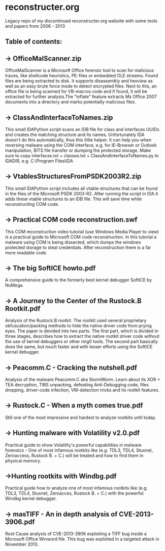 # reconstructer.org
Legacy repo of my discontinued reconstructer.org website with some tools and papers from 2006 - 2013

Table of contents:
------------------

-> OfficeMalScanner.zip
   --------------------
   OfficeMalScanner is a Microsoft Office forensic tool to scan for malicious traces, like shellcode heuristics, PE-files or embedded OLE
   streams. Found files are being extracted to disk. It supports disassembly and hexview as well as an easy brute force mode to detect
   encrypted files. Next to this, an office file is being scanned for VB-macros code and if found, it will be extracted for further
   analysis.The "inflate" feature extracts Ms Office 2007 documents into a directory and marks potentially malicious files. 


-> ClassAndInterfaceToNames.zip
   -----------------------------
   This small IDAPython script scans an IDB file for class and interfaces UUIDs and creates the matching structure and its names.
   Unfortunately IDA doesn't do this automatically, thus this little helper. It can help you when reversing malware 
   using the COM interface, e.g. for IE-Browser or Outlook manipulation, BITS file transfer or dumping the protected storage. Make sure to
   copy interfaces.txt + classes.txt + ClassAndInterfaceToNames.py to IDADIR, e.g. C:\Program Files\IDA


-> VtablesStructuresFromPSDK2003R2.zip
  ------------------------------------
  This small IDAPython script includes all vtable structures that can be found in the files of the Microsoft PSDK 2003-R2. After running the
  script in IDA it adds these vtable structures to an IDB file. This will save time while reconstructing COM code.


-> Practical COM code reconstruction.swf
  -------------------------------------
  This COM reconstruction video tutorial (use Windows Media Player to view) is a practical guide to Microsoft COM code reconstruction. In 
  this tutorial a malware using COM is being dissected, which dumps the windows protected storage to steal credentials. After reconstruction 
  there is a far more readable code.
  
-> The big SoftICE howto.pdf
  -------------------------
  A comprehensive guide to the formerly best kernel debugger SoftICE by NuMega.


-> A Journey to the Center of the Rustock.B Rootkit.pdf
  ----------------------------------------------------
  Analysis of the Rustock.B rootkit. The rootkit used several proprietary obfuscation/packing methods to hide the native driver code from
  prying eyes. The paper is devided into two parts. The first part, which is divided in three stages, describes how to extract the
  native rootkit driver code without the use of kernel debuggers or other ring0 tools. The second part basically does the same, but much
  faster and with lesser efforts using the SoftICE kernel debugger.
  

-> Peacomm.C - Cracking the nutshell.pdf
  -------------------------------------
  Analysis of the malware Peacomm.C aka StormWorm. Learn about its XOR + TEA decryption, TIBS unpacking, defeating Anti-Debugging code, 
  files dropping, driver-code infection, VM-detection tricks and its rootkit features.
  

-> Rustock.C - When a myth comes true.pdf
  --------------------------------------
  Still one of the most impressive and hardest to analyze rootkits until today.
  

-> Hunting malware with Volatility v2.0.pdf
  ----------------------------------------
  Practical guide to show Volatility's powerful capabilities in malware forensics - One of most infamous rootkits like (e.g. TDL3, TDL4,
  Stuxnet, Zeroaccess, Rustock B. + C.) will be treated and how to find them in physical memory.


->Hunting rootkits with Windbg.pdf
  --------------------------------
  Practical guide how to analyze one of most infamous rootkits like (e.g. TDL3, TDL4, Stuxnet, Zeroacces, Rustock B. + C.) with the powerful 
  Windbg kernel debugger.


-> masTIFF - An in depth analysis of CVE-2013-3906.pdf
  ----------------------------------------------------
  Root Cause analysis of CVE-2013-3906 exploiting a TIFF bug inside a Microsoft Office Winword file. This bug was exploited in
  a targeted attack in November 2013.
  
